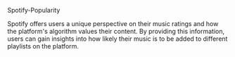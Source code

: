 Spotify-Popularity

Spotify offers users a unique perspective on their music ratings and how the platform's algorithm values their content. By providing this information, users can gain insights into how likely their music is to be added to different playlists on the platform. 

